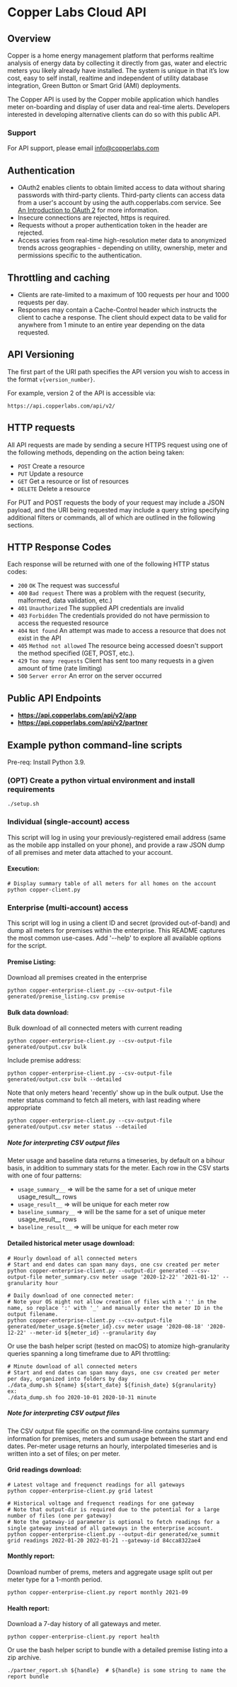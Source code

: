 # Copper Labs Cloud API

## Overview

Copper is a home energy management platform that performs realtime analysis of energy data by collecting it directly from gas, water and electric meters you likely already have installed. The system is unique in that it’s low cost, easy to self install, realtime and independent of utility database integration, Green Button or Smart Grid (AMI) deployments.

The Copper API is used by the Copper mobile application which handles meter on-boarding and display of user data and real-time alerts. Developers interested in developing alternative clients can do so with this public API.

### Support
For API support, please email info@copperlabs.com

## Authentication
* OAuth2 enables clients to obtain limited access to data without sharing passwords with third-party clients. Third-party clients can access data from a user's account by using the auth.copperlabs.com service. See [An Introduction to OAuth 2](https://www.digitalocean.com/community/tutorials/an-introduction-to-oauth-2) for more information.
* Insecure connections are rejected, https is required.
* Requests without a proper authentication token in the header are rejected.
* Access varies from real-time high-resolution meter data to anonymized trends across geographies - depending on utility, ownership, meter and permissions specific to the authentication.

## Throttling and caching
* Clients are rate-limited to a maximum of 100 requests per hour and 1000 requests per day.
* Responses may contain a Cache-Control header which instructs the client to cache a response. The client should expect data to be valid for anywhere from 1 minute to an entire year depending on the data requested.

## API Versioning
The first part of the URI path specifies the API version you wish to access in the format `v{version_number}`.

For example, version 2 of the API is accessible via:

```no-highlight
https://api.copperlabs.com/api/v2/
```

## HTTP requests
All API requests are made by sending a secure HTTPS request using one of the following methods, depending on the action being taken:

* `POST` Create a resource
* `PUT` Update a resource
* `GET` Get a resource or list of resources
* `DELETE` Delete a resource

For PUT and POST requests the body of your request may include a JSON payload, and the URI being requested may include a query string specifying additional filters or commands, all of which are outlined in the following sections.

## HTTP Response Codes
Each response will be returned with one of the following HTTP status codes:

* `200` `OK` The request was successful
* `400` `Bad request` There was a problem with the request (security, malformed, data validation, etc.)
* `401` `Unauthorized` The supplied API credentials are invalid
* `403` `Forbidden` The credentials provided do not have permission to access the requested resource
* `404` `Not found` An attempt was made to access a resource that does not exist in the API
* `405` `Method not allowed` The resource being accessed doesn't support the method specified (GET, POST, etc.).
* `429` `Too many requests` Client has sent too many requests in a given amount of time (rate limiting)
* `500` `Server error` An error on the server occurred

## Public API Endpoints
- **https://api.copperlabs.com/api/v2/app**
- **https://api.copperlabs.com/api/v2/partner**

## Example python command-line scripts
Pre-req: Install Python 3.9.

### (OPT) Create a python virtual environment and install requirements
```
./setup.sh
```

### Individual (single-account) access
This script will log in using your previously-registered email address (same as the mobile app installed on your phone), and provide a raw JSON dump of all premises and meter data attached to your account.

#### Execution:
```
# Display summary table of all meters for all homes on the account
python copper-client.py
```

### Enterprise (multi-account) access
This script will log in using a client ID and secret (provided out-of-band) and dump all meters for premises within the enterprise. This README captures the most common use-cases. Add '--help' to explore all available options for the script.

#### Premise Listing:
Download all premises created in the enterprise
```
python copper-enterprise-client.py --csv-output-file generated/premise_listing.csv premise
```

#### Bulk data download:
Bulk download of all connected meters with current reading
```
python copper-enterprise-client.py --csv-output-file generated/output.csv bulk
```
Include premise address:
```
python copper-enterprise-client.py --csv-output-file generated/output.csv bulk --detailed
```
Note that only meters heard 'recently' show up in the bulk output. Use the meter status command to fetch all meters, with last reading where appropriate
```
python copper-enterprise-client.py --csv-output-file generated/output.csv meter status --detailed
```

##### Note for interpreting CSV output files
Meter usage and baseline data returns a timeseries, by default on a bihour basis, in addition to summary stats for the meter. Each row in the CSV starts with one of four patterns:
- `usage_summary__` => will be the same for a set of unique meter usage_result__ rows
- `usage_result__` => will be unique for each meter row
- `baseline_summary__` => will be the same for a set of unique meter usage_result__ rows
- `baseline_result__` => will be unique for each meter row

#### Detailed historical meter usage download:
```
# Hourly download of all connected meters
# Start and end dates can span many days, one csv created per meter
python copper-enterprise-client.py --output-dir generated --csv-output-file meter_summary.csv meter usage '2020-12-22' '2021-01-12' --granularity hour
```
```
# Daily download of one connected meter:
# Note your OS might not allow creation of files with a ':' in the name, so replace ':' with '_' and manually enter the meter ID in the output filename.
python copper-enterprise-client.py --csv-output-file generated/meter_usage.${meter_id}.csv meter usage '2020-08-18' '2020-12-22' --meter-id ${meter_id} --granularity day
```
Or use the bash helper script (tested on macOS) to atomize high-granularity queries spanning a long timeframe due to API throttling:
```
# Minute download of all connected meters
# Start and end dates can span many days, one csv created per meter per day, organized into folders by day
./data_dump.sh ${name} ${start_date} ${finish_date} ${granularity}
ex:
./data_dump.sh foo 2020-10-01 2020-10-31 minute
```

##### Note for interpreting CSV output files
The CSV output file specific on the command-line contains summary information for premises, meters and sum usage between the start and end dates. Per-meter usage returns an hourly, interpolated timeseries and is written into a set of files; on per meter.

#### Grid readings download:
```
# Latest voltage and frequenct readings for all gateways
python copper-enterprise-client.py grid latest
```
```
# Historical voltage and frequenct readings for one gateway
# Note that output-dir is required due to the potential for a large number of files (one per gateway)
# Note the gateway-id parameter is optional to fetch readings for a single gateway instead of all gateways in the enterprise account.
python copper-enterprise-client.py --output-dir generated/xe_summit grid readings 2022-01-20 2022-01-21 --gateway-id 84cca8322ae4
```

#### Monthly report:
Download number of prems, meters and aggregate usage split out per meter type for a 1-month period.
```
python copper-enterprise-client.py report monthly 2021-09
```

#### Health report:
Download a 7-day history of all gateways and meter.
```
python copper-enterprise-client.py report health
```
Or use the bash helper script to bundle with a detailed premise listing into a zip archive.
```
./partner_report.sh ${handle}  # ${handle} is some string to name the report bundle
```
